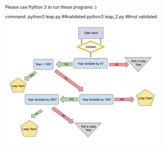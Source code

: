 Please use Python 3 to run these programs :)

command:
python3 leap.py ##validated
python3 leap_2.py  ##not validated

 ![Leap Year Program flow chart](https://github.com/MarcellaLarissa/leapyear/blob/main/leap_chart.GIF)